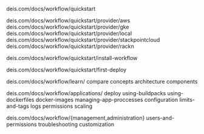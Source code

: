 deis.com/docs/workflow/quickstart

deis.com/docs/workflow/quickstart/provider/aws
deis.com/docs/workflow/quickstart/provider/gke
deis.com/docs/workflow/quickstart/provider/local
deis.com/docs/workflow/quickstart/provider/stackpointcloud
deis.com/docs/workflow/quickstart/provider/rackn

deis.com/docs/workflow/quickstart/install-workflow

deis.com/docs/workflow/quickstart/first-deploy

deis.com/docs/workflow/learn/
	compare
	concepts
	architecture
	components

deis.com/docs/workflow/applications/
	deploy
	using-buildpacks
	using-dockerfiles
	docker-images
	managing-app-proccesses
	configuration
	limits-and-tags
	logs
	permissions
	scaling

deis.com/docs/workflow/{management,administration}
	users-and-permissions
	troubleshooting
	customization
